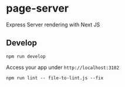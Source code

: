 # page-server
Express Server rendering with Next JS

## Develop

```
npm run develop
```

Access your app under `http://localhost:3102`

```
npm run lint -- file-to-lint.js --fix
```
